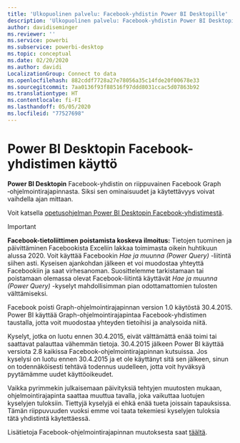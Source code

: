 ```yaml
---
title: 'Ulkopuolinen palvelu: Facebook-yhdistin Power BI Desktopille'
description: 'Ulkopuolinen palvelu: Facebook-yhdistin Power BI Desktopille'
author: davidiseminger
ms.reviewer: ''
ms.service: powerbi
ms.subservice: powerbi-desktop
ms.topic: conceptual
ms.date: 02/20/2020
ms.author: davidi
LocalizationGroup: Connect to data
ms.openlocfilehash: 882cddf7728a27e78056a35c14fde20f00678e33
ms.sourcegitcommit: 7aa0136f93f88516f97ddd8031ccac5d07863b92
ms.translationtype: HT
ms.contentlocale: fi-FI
ms.lasthandoff: 05/05/2020
ms.locfileid: "77527698"
---
```

# <a name="use-the-facebook-connector-for-power-bi-desktop"></a>Power BI Desktopin Facebook-yhdistimen käyttö
**Power BI Desktopin** Facebook-yhdistin on riippuvainen Facebook Graph ‑ohjelmointirajapinnasta. Siksi sen ominaisuudet ja käytettävyys voivat vaihdella ajan mittaan.

Voit katsella [opetusohjelman Power BI Desktopin Facebook-yhdistimestä](desktop-tutorial-facebook-analytics.md).

> [!IMPORTANT]
> **Facebook-tietoliittimen poistamista koskeva ilmoitus:** Tietojen tuominen ja päivittäminen Facebookista Exceliin lakkaa toimimasta oikein huhtikuun alussa 2020. Voit käyttää Facebookin *Hae ja muunna (Power Query)* -liitintä siihen asti. Kyseisen ajankohdan jälkeen et voi muodostaa yhteyttä Facebookiin ja saat virhesanoman. Suosittelemme tarkistamaan tai poistamaan olemassa olevat Facebook-liitintä käyttävät *Hae ja muunna (Power Query)* -kyselyt mahdollisimman pian odottamattomien tulosten välttämiseksi.


Facebook poisti Graph-ohjelmointirajapinnan version 1.0 käytöstä 30.4.2015. Power BI käyttää Graph-ohjelmointirajapintaa Facebook-yhdistimen taustalla, jotta voit muodostaa yhteyden tietoihisi ja analysoida niitä.

Kyselyt, jotka on luotu ennen 30.4.2015, eivät välttämättä enää toimi tai saattavat palauttaa vähemmän tietoja. 30.4.2015 jälkeen Power BI käyttää versiota 2.8 kaikissa Facebook-ohjelmointirajapinnan kutsuissa. Jos kyselysi on luotu ennen 30.4.2015 ja et ole käyttänyt sitä sen jälkeen, sinun on todennäköisesti tehtävä todennus uudelleen, jotta voit hyväksyä pyytämämme uudet käyttöoikeudet.

Vaikka pyrimmekin julkaisemaan päivityksiä tehtyjen muutosten mukaan, ohjelmointirajapinta saattaa muuttua tavalla, joka vaikuttaa luotujen kyselyjen tuloksiin. Tiettyjä kyselyjä ei ehkä enää tueta joissain tapauksissa. Tämän riippuvuuden vuoksi emme voi taata tekemiesi kyselyjen tuloksia tätä yhdistintä käytettäessä.

Lisätietoja Facebook-ohjelmointirajapinnan muutoksesta saat [täältä](https://developers.facebook.com/docs/apps/changelog#v2_0).

